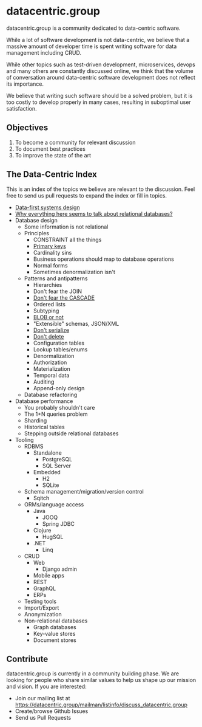 # datacentric.group

datacentric.group is a community dedicated to data-centric software.

While a lot of software development is not data-centric, we believe that a massive amount of developer time is spent writing software for data management including CRUD.

While other topics such as test-driven development, microservices, devops and many others are constantly discussed online, we think that the volume of conversation around data-centric software development does not reflect its importance.

We believe that writing such software should be a solved problem, but it is too costly to develop properly in many cases, resulting in suboptimal user satisfaction.

## Objectives

1. To become a community for relevant discussion
1. To document best practices
1. To improve the state of the art

## The Data-Centric Index

This is an index of the topics we believe are relevant to the discussion. Feel free to send us pull requests to expand the index or fill in topics.

* [Data-first systems design](data_first_systems_design.md)
* [Why everything here seems to talk about relational databases?](why_everything_is_relational.md)
* Database design
  * Some information is not relational
  * Principles
    * CONSTRAINT all the things
    * [Primary keys](database_design/principles/primary_keys.md)
    * Cardinality sins
    * Business operations should map to database operations
    * Normal forms
    * Sometimes denormalization isn't
  * Patterns and antipatterns
    * Hierarchies
    * Don't fear the JOIN
    * [Don't fear the CASCADE](database_design/patterns_antipatterns/dont_fear_the_cascade.md)
    * Ordered lists
    * Subtyping
    * [BLOB or not](database_design/patterns_antipatterns/blob_or_not.md)
    * "Extensible" schemas, JSON/XML
    * [Don't serialize](database_design/patterns_antipatterns/dont_serialize.md)
    * [Don't delete](database_design/patterns_antipatterns/dont_delete.md)
    * Configuration tables
    * Lookup tables/enums
    * Denormalization
    * Authorization
    * Materialization
    * Temporal data
    * Auditing
    * Append-only design
  * Database refactoring
* Database performance
  * You probably shouldn't care
  * The 1+N queries problem
  * Sharding
  * Historical tables
  * Stepping outside relational databases
* Tooling
  * RDBMS
    * Standalone
      * PostgreSQL
      * SQL Server
    * Embedded
      * H2
      * SQLite
  * Schema management/migration/version control
    * Sqitch
  * ORMs/language access
    * Java
      * JOOQ
      * Spring JDBC
    * Clojure
      * HugSQL
    * .NET
      * Linq
  * CRUD
    * Web
      * Django admin
    * Mobile apps
    * REST
    * GraphQL
    * ERPs
  * Testing tools
  * Import/Export
  * Anonymization
  * Non-relational databases
    * Graph databases
    * Key-value stores
    * Document stores

## Contribute

datacentric.group is currently in a community building phase. We are looking for people who share similar values to help us shape up our mission and vision. If you are interested:

* Join our mailing list at https://datacentric.group/mailman/listinfo/discuss_datacentric.group
* Create/browse Github Issues
* Send us Pull Requests
